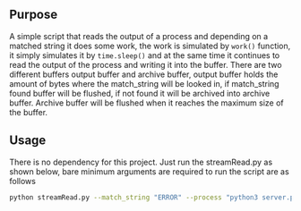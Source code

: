 ## Purpose
A simple script that reads the output of a process and depending on a matched string it does some work, the work is simulated by `work()` function, it simply simulates it by `time.sleep()` and at the same time it continues to read the output of the process and writing it into the buffer. There are two different buffers output buffer and archive buffer, output buffer holds the amount of bytes where the match_string will be looked in, if match_string found buffer will be flushed, if not found it will be archived into archive buffer. Archive buffer will be flushed when it reaches the maximum size of the buffer. 

## Usage
There is no dependency for this project. Just run the streamRead.py as shown below, bare minimum arguments are required to run the script are as follows

```bash
python streamRead.py --match_string "ERROR" --process "python3 server.py"
```

